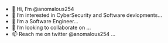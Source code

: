 - 👋 Hi, I’m @anomalous254
- 👀 I’m interested in CyberSecurity and Software devlopments...
- 🌱 I’m a Software Engineer...
- 💞️ I’m looking to collaborate on ...
- 📫 Reach me on twitter @anomalous254 ...

<!---
anomalous254/anomalous254 is a ✨ special ✨ repository because its `README.md` (this file) appears on your GitHub profile.
You can click the Preview link to take a look at your changes.
--->
